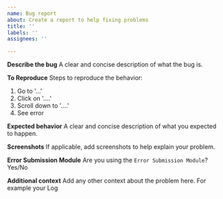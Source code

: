 ```yaml
---
name: Bug report
about: Create a report to help fixing problems
title: ''
labels: ''
assignees: ''

---
```


**Describe the bug**
A clear and concise description of what the bug is.

**To Reproduce**
Steps to reproduce the behavior:
1. Go to '...'
2. Click on '....'
3. Scroll down to '....'
4. See error

**Expected behavior**
A clear and concise description of what you expected to happen.

**Screenshots**
If applicable, add screenshots to help explain your problem.

**Error Submission Module**
Are you using the `Error Submission Module`? Yes/No

**Additional context**
Add any other context about the problem here. For example your Log
